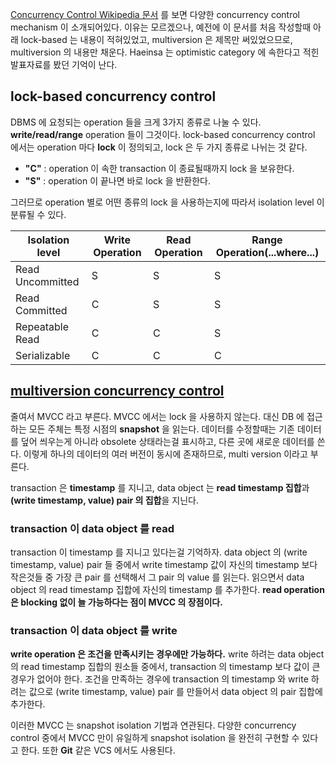 [Concurrency Control Wikipedia 문서](https://en.wikipedia.org/wiki/Concurrency_control#Concurrency_control_mechanisms) 를 보면 다양한 concurrency control mechanism 이 소개되어있다. 이유는 모르겠으나, 예전에 이 문서를 처음 작성할때 아래 lock-based 는 내용이 적혀있었고, multiversion 은 제목만 써있었으므로, multiversion 의 내용만 채운다. Haeinsa 는 optimistic category 에 속한다고 적힌 발표자료를 봤던 기억이 난다.

## lock-based concurrency control

DBMS 에 요청되는 operation 들을 크게 3가지 종류로 나눌 수 있다. **write/read/range** operation 들이 그것이다. lock-based concurrency control 에서는 operation 마다 **lock** 이 정의되고, lock 은 두 가지 종류로 나뉘는 것 같다.
- **"C"** : operation 이 속한 transaction 이 종료될때까지 lock 을 보유한다. 
- **"S"** : operation 이 끝나면 바로 lock 을 반환한다.

그러므로 operation 별로 어떤 종류의 lock 을 사용하는지에 따라서 isolation level 이 분류될 수 있다.

|Isolation level|Write Operation|Read Operation|Range Operation(...where...)|
|-------|---|---|---|
|Read Uncommitted|S|S|S|
|Read Committed|C|S|S|
|Repeatable Read|C|C|S|
|Serializable|C|C|C|

## [multiversion concurrency control](https://en.wikipedia.org/wiki/Multiversion_concurrency_control)

줄여서 MVCC 라고 부른다. MVCC 에서는 lock 을 사용하지 않는다. 대신 DB 에 접근하는 모든 주체는 특정 시점의 **snapshot** 을 읽는다. 데이터를 수정할때는 기존 데이터를 덮어 씌우는게 아니라 obsolete 상태라는걸 표시하고, 다른 곳에 새로운 데이터를 쓴다. 이렇게 하나의 데이터의 여러 버전이 동시에 존재하므로, multi version 이라고 부른다.

transaction 은 **timestamp** 를 지니고, data object 는 **read timestamp 집합**과 **(write timestamp, value) pair 의 집합**을 지닌다.

### transaction 이 data object 를 read

transaction 이 timestamp 를 지니고 있다는걸 기억하자. data object 의 (write timestamp, value) pair 들 중에서 write timestamp 값이 자신의 timestamp 보다 작은것들 중 가장 큰 pair 를 선택해서 그 pair 의 value 를 읽는다. 읽으면서 data object 의 read timestamp 집합에 자신의 timestamp 를 추가한다. **read operation 은 blocking 없이 늘 가능하다는 점이 MVCC 의 장점이다.**

### transaction 이 data object 를 write

**write operation 은 조건을 만족시키는 경우에만 가능하다.** write 하려는 data object 의 read timestamp 집합의 원소들 중에서, transaction 의 timestamp 보다 값이 큰 경우가 없어야 한다. 조건을 만족하는 경우에 transaction 의 timestamp 와 write 하려는 값으로 (write timestamp, value) pair 를 만들어서 data object 의 pair 집합에 추가한다.

이러한 MVCC 는 snapshot isolation 기법과 연관된다. 다양한 concurrency control 중에서 MVCC 만이 유일하게 snapshot isolation 을 완전히 구현할 수 있다고 한다. 또한 **Git** 같은 VCS 에서도 사용된다.
